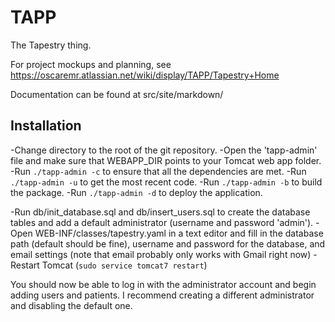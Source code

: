 TAPP
====

The Tapestry thing.

For project mockups and planning, see https://oscaremr.atlassian.net/wiki/display/TAPP/Tapestry+Home

Documentation can be found at src/site/markdown/

Installation
------------

-Change directory to the root of the git repository.
-Open the 'tapp-admin' file and make sure that WEBAPP_DIR points to your Tomcat web app folder.
-Run `./tapp-admin -c` to ensure that all the dependencies are met.
-Run `./tapp-admin -u` to get the most recent code.
-Run `./tapp-admin -b` to build the package.
-Run `./tapp-admin -d` to deploy the application.

-Run db/init_database.sql and db/insert_users.sql to create the database tables and add a default administrator (username and password 'admin').
-Open WEB-INF/classes/tapestry.yaml in a text editor and fill in the database path (default should be fine), username and password for the database, and email settings (note that email probably only works with Gmail right now)
-Restart Tomcat (`sudo service tomcat7 restart`)

You should now be able to log in with the administrator account and begin adding users and patients. I recommend creating a different administrator and disabling the default one.

